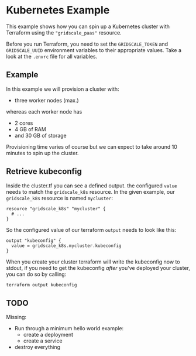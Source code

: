 # Kubernetes Example

This example shows how you can spin up a Kubernetes cluster with Terraform using the `"gridscale_paas"` resource.

Before you run Terraform, you need to set the `GRIDSCALE_TOKEN` and `GRIDSCALE_UUID` environment variables to their appropriate values. Take a look at the `.envrc` file for all variables.

## Example

In this example we will provision a cluster with:

- three worker nodes (max.)

whereas each worker node has

- 2 cores
- 4 GB of RAM
- and 30 GB of storage

Provisioning time varies of course but we can expect to take around 10 minutes to spin up the cluster.

## Retrieve kubeconfig

Inside the cluster.tf you can see a defined output. the configured `value` needs
to match the `gridscale_k8s` resource. In the given example, our `gridscale_k8s`
resource is named `mycluster`:

```hcl
resource "gridscale_k8s" "mycluster" {
  # ...
}
```

So the configured value of our terraform `output` needs to look like this:

```hcl
output "kubeconfig" {
  value = gridscale_k8s.mycluster.kubeconfig
}
```

When you create your cluster terraform will write the kubeconfig now to stdout,
if you need to get the kubeconfig _after_ you've deployed your cluster, you can
do so by calling:

```bash
terraform output kubeconfig
```

## TODO

Missing:

- Run through a minimum hello world example:
  - create a deployment
  - create a service
- destroy everything
